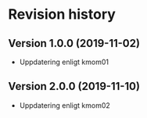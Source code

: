 Revision history
================

Version 1.0.0 (2019-11-02)
--------------------------
* Uppdatering enligt kmom01

Version 2.0.0 (2019-11-10)
--------------------------

* Uppdatering enligt kmom02

